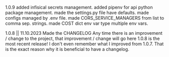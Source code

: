 1.0.9
added infisical secrets management.
added pipenv for api python package management.
made the settings.py file have defaults.
made configs managed by .env file.
made CORS_SERVICE_MANAGERS from list to comma sep. strings.
made COST dict env var type multiple env vars.

1.0.8 || 11.10.2023
Made the CHANGELOG
Any time there is an improvement / change to the project, that improvement /
change will go here
1.0.8 is the most recent release!
I don't even remember what I improved from 1.0.7.
That is the exact reason why it is beneficial to have a changelog.

